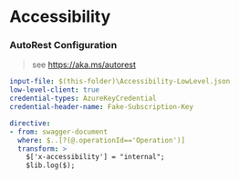 # Accessibility

### AutoRest Configuration

> see https://aka.ms/autorest

```yaml
input-file: $(this-folder)\Accessibility-LowLevel.json
low-level-client: true
credential-types: AzureKeyCredential
credential-header-name: Fake-Subscription-Key
```

``` yaml
directive:
- from: swagger-document
  where: $..[?(@.operationId=='Operation')]
  transform: >
    $['x-accessibility'] = "internal";
    $lib.log($);
```